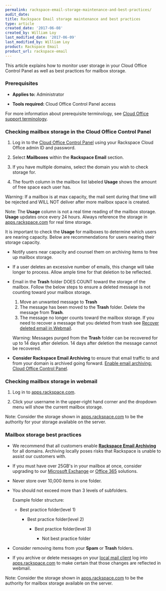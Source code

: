 ```yaml
---
permalink: rackspace-email-storage-maintenance-and-best-practices/
audit_date:
title: Rackspace Email storage maintenance and best practices
type: article
created_date: '2017-06-08'
created_by: William Loy
last_modified_date: '2017-06-09'
last_modified_by: William Loy
product: Rackspace Email
product_url: rackspace-email
---
```


This article explains how to monitor user storage in your Cloud Office Control Panel as well as best practices for mailbox storage.

### Prerequisites

- **Applies to:** Administrator

- **Tools required:**  Cloud Office Control Panel access

For more information about prerequisite terminology, see [Cloud Office support terminology](/how-to/cloud-office-support-terminology).



### Checking mailbox storage in the Cloud Office Control Panel

1.	Log in to the [Cloud Office Control Panel](https://cp.rackspace.com/Login.aspx?ReturnUrl=%2f "Cloud Office Control Panel") using your Rackspace Cloud Office admin ID and password.

2.	Select **Mailboxes** within the **Rackspace Email** section.

    <!--add screen shot file RSEstorageCPSC1.png-->

3.	If you have multiple domains, select the domain you wish to check storage for.

4. The fourth column in the mailbox list labeled **Usage** shows the amount of free space each user has.

Warning: If a mailbox is at max capacity, the mail sent during that time will be rejected and WILL NOT deliver after more mailbox space is created.

Note: The **Usage** column is not a real time reading of the mailbox storage. **Usage** updates once every 24 hours. Always reference the storage in [apps.rackspace.com](https://apps.rackspace.com/index.php) for real time storage.



It is important to check  the **Usage** for mailboxes to determine which users are nearing capacity. Below are recommendations for users nearing their storage capacity.

- Notify users near capacity and counsel them on archiving items to free up mailbox storage.

- If a user deletes an excessive number of emails, this change will take longer to process. Allow ample time for that deletion to be reflected.

- Email in the **Trash** folder DOES COUNT toward the storage of the mailbox. Follow the below steps to ensure a deleted message is not counting toward your mailbox storage.

     1. Move an unwanted message to **Trash**
     2. The message has been moved to the **Trash** folder. Delete the message from **Trash**.   
     3. The message no longer counts toward the mailbox storage. If you need to recover a message that you deleted from trash see [Recover deleted email in Webmail](/how-to/recover-deleted-email-in-webmail/).

     Warning: Messages purged from the **Trash** folder can be recovered for up to 14 days after deletion. 14 days after deletion the message cannot be recovered.

- **Consider Rackspace Email Archiving** to ensure that email traffic to and from your domain is archived going forward. [Enable email archiving: Cloud Office Control Panel](/how-to/enable-email-archiving-cloud-office-control-panel/).


### Checking mailbox storage in webmail

1. Log in to [apps.rackspace.com](https://apps.rackspace.com/index.php).

2. Click your username in the upper-right hand corner and the dropdown menu will show the current mailbox storage.

<!--add screen shot file RSEstorageWebmailSC1.png-->

Note: Consider the storage shown in [apps.rackspace.com](https://apps.rackspace.com/index.php) to be the authority for your storage available on the server.


### Mailbox storage best practices

- We recommend that all customers enable [**Rackspace Email Archiving**](/how-to/enable-email-archiving-cloud-office-control-panel/) for all domains.  Archiving locally poses risks that Rackspace is unable to assist our customers with.   

- If you must have over 25GB's in your mailbox at once, consider upgrading to our [Microsoft Exchange](https://www.rackspace.com/email-hosting/hosted-exchange) or [Office 365](https://www.rackspace.com/office-365) solutions.

- Never store over 10,000 items in one folder.

- You should not exceed more than 3 levels of subfolders.

    Example folder structure:

    - Best practice folder(level 1)

        - Best practice folder(level 2)

            - Best practice folder(level 3)

                - Not best practice folder


- Consider removing items from your **Spam** or **Trash** folders.

- If you archive or delete messages on your [local mail client](/how-to/cloud-office-support-terminology/#cloud-office-terminology) log into [apps.rackspace.com](https://apps.rackspace.com/index.php) to make certain that those changes are reflected in webmail.

Note: Consider the storage shown in [apps.rackspace.com](https://apps.rackspace.com/index.php) to be the authority for mailbox storage available on the server.
